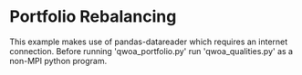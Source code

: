 Portfolio Rebalancing
=====================

This example makes use of pandas-datareader which requires an internet connection. Before running 'qwoa\_portfolio.py' run 'qwoa\_qualities.py' as a non-MPI python program.
